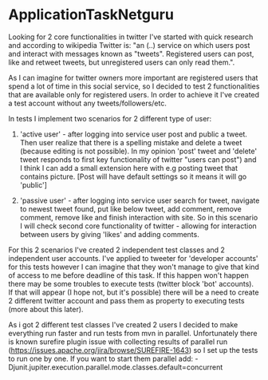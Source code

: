 # ApplicationTaskNetguru

Looking for 2 core functionalities in twitter I've started with quick research and according to wikipedia Twitter is: 
"an (..) service on which users post and interact with messages known as "tweets". Registered users can post, like and retweet tweets, but unregistered users can only read them.".

As I can imagine for twitter owners more important are registered users that spend a lot of time in this social service, so I decided to test 2 functionalities that are available only for registered users. In order to achieve it I've created a test account without any tweets/followers/etc.

In tests I implement two scenarios for 2 different type of user:
1. 'active user' - after logging into service user post and public a tweet. Then user realize that there is a spelling mistake and delete a tweet (because editing is not possible). In my opinion 'post' tweet and 'delete' tweet responds to first key functionality of twitter "users can post") and I think I can add a small extension here with e.g posting tweet that contains picture. [Post will have default settings so it means it will go 'public']

2. 'passive user' - after logging into service user search for tweet, navigate to newest tweet found, put like below tweet, add comment, remove comment, remove like and finish interaction with site. So in this scenario I will check second core functionality of twitter - allowing for interaction between users by giving 'likes' and adding comments. 

For this 2 scenarios I've created 2 independent test classes and 2 independent user accounts. I've applied to tweeter for 'developer accounts' for this tests however I can imagine that they won't manage to give that kind of access to me before deadline of this task. If this happen won't happen there may be some troubles to execute tests (twitter block 'bot' accounts). If that will appear (I hope not, but it's possible) there will be a need to create 2 different twitter account and pass them as property to executing tests (more about this later).

As i got 2 different test classes I've created 2 users I decided to make everything run faster and run tests from mvn in parallel. Unfortunately there is known surefire plugin issue with collecting results of parallel run (https://issues.apache.org/jira/browse/SUREFIRE-1643) so I set up the tests to run one by one. If you want to start them parallel add:
-Djunit.jupiter.execution.parallel.mode.classes.default=concurrent